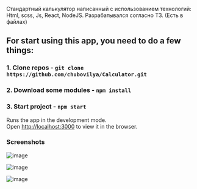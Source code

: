 Стандартный калькулятор написанный с использованием технологий:
  Html, scss, Js, React, NodeJS.
Разрабатывался согласно ТЗ. (Есть в файлах)
## For start using this app, you need to do a few things:
### 1. Clone repos - `git clone https://github.com/chubovilya/Calculator.git`
### 2. Download some modules - `npm install`
### 3. Start project - `npm start`

Runs the app in the development mode.<br />
Open [http://localhost:3000](http://localhost:3000) to view it in the browser.

### Screenshots
![image](https://user-images.githubusercontent.com/46792640/171491232-394b3bbf-9881-42f7-9700-e66c883c82f7.png)

![image](https://user-images.githubusercontent.com/46792640/171491295-4ef4ae65-4ad6-4ded-b01d-53a464c12c85.png)

![image](https://user-images.githubusercontent.com/46792640/171491343-12d16b9a-15f5-485e-b9da-ea67e7e9a72a.png)


